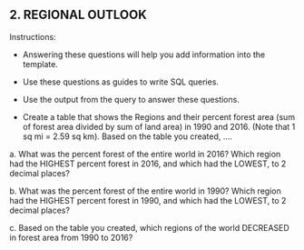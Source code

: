 ## 2. REGIONAL OUTLOOK

Instructions:

* Answering these questions will help you add information into the template.
* Use these questions as guides to write SQL queries.
* Use the output from the query to answer these questions.

* Create a table that shows the Regions and their percent forest area (sum of forest area divided by sum of land area) in 1990 and 2016. (Note that 1 sq mi = 2.59 sq km).
Based on the table you created, ....

a. What was the percent forest of the entire world in 2016? Which region had the HIGHEST percent forest in 2016, and which had the LOWEST, to 2 decimal places?

b. What was the percent forest of the entire world in 1990? Which region had the HIGHEST percent forest in 1990, and which had the LOWEST, to 2 decimal places?

c. Based on the table you created, which regions of the world DECREASED in forest area from 1990 to 2016?


